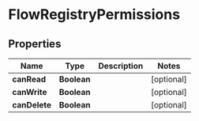 # FlowRegistryPermissions

## Properties
Name | Type | Description | Notes
------------ | ------------- | ------------- | -------------
**canRead** | **Boolean** |  |  [optional]
**canWrite** | **Boolean** |  |  [optional]
**canDelete** | **Boolean** |  |  [optional]
